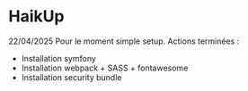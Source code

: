 # HaikUp

22/04/2025
Pour le moment simple setup. 
Actions terminées : 
- Installation symfony 
- Installation webpack + SASS + fontawesome
- Installation security bundle
